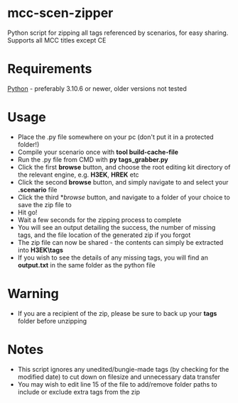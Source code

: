 # mcc-scen-zipper
Python script for zipping all tags referenced by scenarios, for easy sharing.
Supports all MCC titles except CE

# Requirements
[Python](https://www.python.org/) - preferably 3.10.6 or newer, older versions not tested

# Usage
* Place the .py file somewhere on your pc (don't put it in a protected folder!)
* Compile your scenario once with **tool build-cache-file**
* Run the .py file from CMD with **py tags_grabber.py**
* Click the first **browse** button, and choose the root editing kit directory of the relevant engine, e.g. **H3EK**, **HREK** etc
* Click the second **browse** button, and simply navigate to and select your **.scenario** file
* Click the third **browse* button, and navigate to a folder of your choice to save the zip file to
* Hit go!
* Wait a few seconds for the zipping process to complete
* You will see an output detailing the success, the number of missing tags, and the file location of the generated zip if you forgot
* The zip file can now be shared - the contents can simply be extracted into **H3EK\tags**
* If you wish to see the details of any missing tags, you will find an **output.txt** in the same folder as the python file

# Warning
* If you are a recipient of the zip, please be sure to back up your **tags** folder before unzipping

# Notes
* This script ignores any unedited/bungie-made tags (by checking for the modified date) to cut down on filesize and unnecessary data transfer
* You may wish to edit line 15 of the file to add/remove folder paths to include or exclude extra tags from the zip